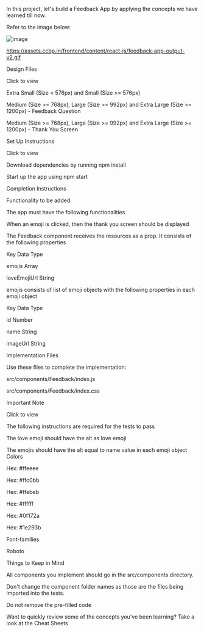 In this project, let's build a Feedback App by applying the concepts we have learned till now.

Refer to the image below:

![image](https://github.com/bukka5sandhya/Feedback-App-React-js/assets/133884532/05533408-40cf-48b4-a7f9-78c66b42c967)

https://assets.ccbp.in/frontend/content/react-js/feedback-app-output-v2.gif

Design Files

Click to view

Extra Small (Size < 576px) and Small (Size >= 576px)

Medium (Size >= 768px), Large (Size >= 992px) and Extra Large (Size >= 1200px) - Feedback Question

Medium (Size >= 768px), Large (Size >= 992px) and Extra Large (Size >= 1200px) - Thank You Screen

Set Up Instructions

Click to view

Download dependencies by running npm install

Start up the app using npm start

Completion Instructions

Functionality to be added

The app must have the following functionalities

When an emoji is clicked, then the thank you screen should be displayed

The Feedback component receives the resources as a prop. It consists of the following properties

Key	Data Type

emojis	Array <object>

loveEmojiUrl	String

emojis consists of list of emoji objects with the following properties in each emoji object

Key	Data Type

id	Number

name	String

imageUrl	String

Implementation Files

Use these files to complete the implementation:

src/components/Feedback/index.js

src/components/Feedback/index.css

Important Note

Click to view

The following instructions are required for the tests to pass

The love emoji should have the alt as love emoji

The emojis should have the alt equal to name value in each emoji object
Colors

Hex: #ffeeee

Hex: #ffc0bb

Hex: #ffebeb

Hex: #ffffff

Hex: #0f172a

Hex: #1e293b

Font-families

Roboto

Things to Keep in Mind

All components you implement should go in the src/components directory.

Don't change the component folder names as those are the files being imported into the tests.

Do not remove the pre-filled code

Want to quickly review some of the concepts you’ve been learning? Take a look at the Cheat Sheets
